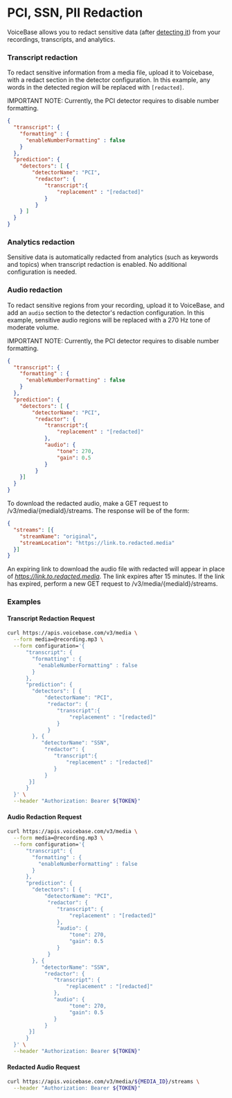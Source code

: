 # PCI, SSN, PII Redaction


VoiceBase allows you to redact sensitive data (after [detecting it](pci-ssn-pii-detection.html)) from your recordings, transcripts, and analytics.


### Transcript redaction

To redact sensitive information from a media file, upload it to Voicebase, with a redact section in the detector configuration. In this example, any words in the detected region will be replaced with `[redacted]`.

IMPORTANT NOTE: Currently, the PCI detector requires to disable number formatting.

```json
{  
  "transcript": {
    "formatting" : {
      "enableNumberFormatting" : false
    }
  },
  "prediction": {
    "detectors": [ {
        "detectorName": "PCI",
         "redactor": {
            "transcript":{
                "replacement" : "[redacted]"
            }
         }
    } ]
  }
}
```

### Analytics redaction

Sensitive data is automatically redacted from analytics (such as keywords and topics) when transcript redaction is enabled. No additional configuration is needed.

### Audio redaction

To redact sensitive regions from your recording, upload it to VoiceBase, and add an `audio` section to the detector's redaction configuration. In this example, sensitive audio regions will be replaced with a 270 Hz tone of moderate volume.

IMPORTANT NOTE: Currently, the PCI detector requires to disable number formatting.

```json
{  
  "transcript": {
    "formatting" : {
      "enableNumberFormatting" : false
    }
  },
  "prediction": {
    "detectors": [ {
        "detectorName": "PCI",
         "redactor": {
            "transcript":{
                "replacement" : "[redacted]"
            },
            "audio": {
                "tone": 270,
                "gain": 0.5
            }
         }
    }]
  }
}
```

To download the redacted audio, make a GET request to /v3/media/{mediaId}/streams. The response will be of the form:

```json
{
  "streams": [{
    "streamName": "original",
    "streamLocation": "https://link.to.redacted.media"
  }]
}

```

An expiring link to download the audio file with redacted will appear in place of *https://link.to.redacted.media*. The link expires after 15 minutes. If the link has expired, perform a new GET request to /v3/media/{mediaId}/streams.

### Examples

#### Transcript Redaction Request

```bash
curl https://apis.voicebase.com/v3/media \
  --form media=@recording.mp3 \
  --form configuration='{
      "transcript": {
        "formatting" : {
          "enableNumberFormatting" : false
        }
      },
      "prediction": {
        "detectors": [ {
            "detectorName": "PCI",
             "redactor": {
                "transcript":{
                    "replacement" : "[redacted]"
                }
             }
        }, {
           "detectorName": "SSN",
            "redactor": {
               "transcript":{
                   "replacement" : "[redacted]"
               }
            }
       }]
      }
  }' \
  --header "Authorization: Bearer ${TOKEN}"
```

#### Audio Redaction Request

```bash
curl https://apis.voicebase.com/v3/media \
  --form media=@recording.mp3 \
  --form configuration='{
      "transcript": {
        "formatting" : {
          "enableNumberFormatting" : false
        }
      },
      "prediction": {
        "detectors": [ {
            "detectorName": "PCI",
             "redactor": {
                "transcript": {
                    "replacement" : "[redacted]"
                },
                "audio": {
                    "tone": 270,
                    "gain": 0.5
                }
             }
        }, {
           "detectorName": "SSN",
            "redactor": {
               "transcript": {
                   "replacement" : "[redacted]"
               },
               "audio": {
                    "tone": 270,
                    "gain": 0.5
               }
            }
       }]
      }
  }' \
  --header "Authorization: Bearer ${TOKEN}"
```

#### Redacted Audio Request

```bash
curl https://apis.voicebase.com/v3/media/${MEDIA_ID}/streams \
  --header "Authorization: Bearer ${TOKEN}"
```
